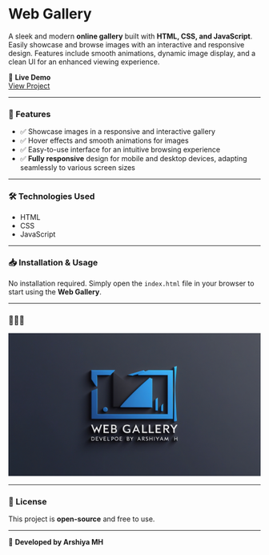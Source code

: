# Web Gallery

A sleek and modern **online gallery** built with **HTML, CSS, and JavaScript**. Easily showcase and browse images with an interactive and responsive design. Features include smooth animations, dynamic image display, and a clean UI for an enhanced viewing experience.

🚀 **Live Demo**  
[View Project](https://arshiya-mh.github.io/WebGallery/)  

---

### 📌 Features
- ✅ Showcase images in a responsive and interactive gallery
- ✅ Hover effects and smooth animations for images
- ✅ Easy-to-use interface for an intuitive browsing experience
- ✅ **Fully responsive** design for mobile and desktop devices, adapting seamlessly to various screen sizes

---

### 🛠️ Technologies Used
- HTML
- CSS
- JavaScript

---

### 📥 Installation & Usage
No installation required. Simply open the `index.html` file in your browser to start using the **Web Gallery**.

---

### 📸📸📸   

![Web Gallery Screenshot](assets/README.LOGO.jpg)

---

### 📜 License
This project is **open-source** and free to use.

---

🚀 **Developed by Arshiya MH**
